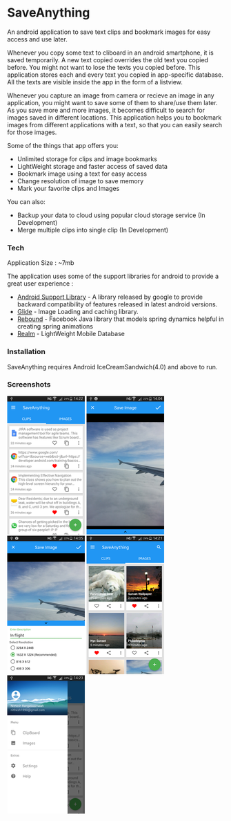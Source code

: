 # SaveAnything

An android application to save text clips and bookmark images for easy access and use later. 

Whenever you copy some text to cliboard in an android smartphone, it is saved temporarily. A new text copied overrides the old text you copied before. You might not want to lose the texts you copied before. This application stores each and every text you copied in app-specific database. All the texts are visible inside the app in the form of a listview. 

Whenever you capture an image from camera or recieve an image in any application, you might want to save some of them to share/use them later. As you save more and more images, it becomes difficult to search for images saved in different locations. This application helps you to bookmark images from different applications with a text, so that you can easily search for those images.

Some of the things that app offers you:

  - Unlimited storage for clips and image bookmarks
  - LightWeight storage and faster access of saved data
  - Bookmark image using a text for easy access
  - Change resolution of image to save memory 
  - Mark your favorite clips and Images
 
You can also:
  - Backup your data to cloud using popular cloud storage service (In Development)
  - Merge multiple clips into single clip (In Development)

### Tech

Application Size : ~7mb

The application uses some of the support libraries for android to provide a great user experience :

* [Android Support Library] - A library released by google to provide backward compatibility of features released in latest android versions.
* [Glide] - Image Loading and caching library. 
* [Rebound] - Facebook Java library that models spring dynamics helpful in creating spring animations
* [Realm] - LightWeight Mobile Database
### Installation

SaveAnything requires Android IceCreamSandwich(4.0) and above to run.

### Screenshots

![ScreenShot](https://github.com/nithesh1990/ProjectFiles/blob/master/SaveAnything_Clip_Screen.png)        ![ScreenShot](https://github.com/nithesh1990/ProjectFiles/blob/master/SaveAnything_Image_Edit.png)        ![ScreenShot](https://github.com/nithesh1990/ProjectFiles/blob/master/SaveAnything_Image_Edit_1.png)        ![ScreenShot](https://github.com/nithesh1990/ProjectFiles/blob/master/SaveAnything_Image_Screen.png)        ![ScreenShot](https://github.com/nithesh1990/ProjectFiles/blob/master/SaveAnything_Navigation.png)

   [Android Support Library]: <https://developer.android.com/topic/libraries/support-library/index.html>
   [Glide]: <https://github.com/bumptech/glide>
   [Rebound]: <http://facebook.github.io/rebound/>
   [Realm]: <https://realm.io/news/realm-for-android/>
